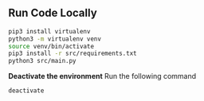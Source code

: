 ## Run Code Locally
```bash
pip3 install virtualenv
python3 -m virtualenv venv
source venv/bin/activate
pip3 install -r src/requirements.txt
python3 src/main.py
```

**Deactivate the environment** 
Run the following command
```bash
deactivate